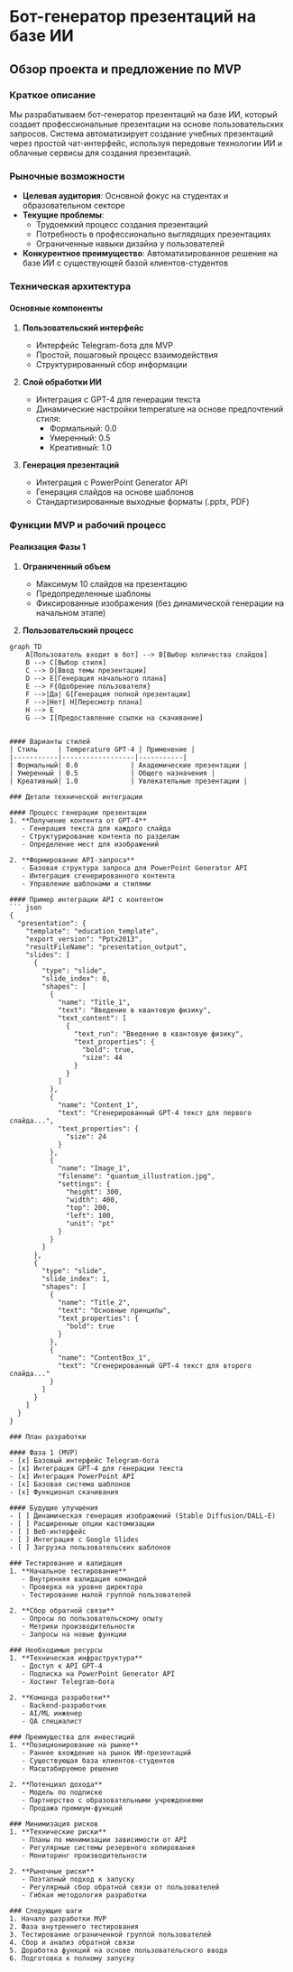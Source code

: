 # Бот-генератор презентаций на базе ИИ
## Обзор проекта и предложение по MVP

### Краткое описание
Мы разрабатываем бот-генератор презентаций на базе ИИ, который создает профессиональные презентации на основе пользовательских запросов. Система автоматизирует создание учебных презентаций через простой чат-интерфейс, используя передовые технологии ИИ и облачные сервисы для создания презентаций.

### Рыночные возможности
- **Целевая аудитория**: Основной фокус на студентах и образовательном секторе
- **Текущие проблемы**: 
  - Трудоемкий процесс создания презентаций
  - Потребность в профессионально выглядящих презентациях
  - Ограниченные навыки дизайна у пользователей
- **Конкурентное преимущество**: Автоматизированное решение на базе ИИ с существующей базой клиентов-студентов

### Техническая архитектура

#### Основные компоненты
1. **Пользовательский интерфейс**
   - Интерфейс Telegram-бота для MVP
   - Простой, пошаговый процесс взаимодействия
   - Структурированный сбор информации

2. **Слой обработки ИИ**
   - Интеграция с GPT-4 для генерации текста
   - Динамические настройки temperature на основе предпочтений стиля:
     - Формальный: 0.0
     - Умеренный: 0.5
     - Креативный: 1.0

3. **Генерация презентаций**
   - Интеграция с PowerPoint Generator API
   - Генерация слайдов на основе шаблонов
   - Стандартизированные выходные форматы (.pptx, PDF)

### Функции MVP и рабочий процесс

#### Реализация Фазы 1
1. **Ограниченный объем**
   - Максимум 10 слайдов на презентацию
   - Предопределенные шаблоны
   - Фиксированные изображения (без динамической генерации на начальном этапе)

2. **Пользовательский процесс**

``` mermaid
graph TD
    A[Пользователь входит в бот] --> B[Выбор количества слайдов]
    B --> C[Выбор стиля]
    C --> D[Ввод темы презентации]
    D --> E[Генерация начального плана]
    E --> F{Одобрение пользователя}
    F -->|Да| G[Генерация полной презентации]
    F -->|Нет| H[Пересмотр плана]
    H --> E
    G --> I[Предоставление ссылки на скачивание]


#### Варианты стилей
| Стиль     | Temperature GPT-4 | Применение |
|-----------|------------------|-----------|
| Формальный| 0.0             | Академические презентации |
| Умеренный | 0.5             | Общего назначения |
| Креативный| 1.0             | Увлекательные презентации |

### Детали технической интеграции

#### Процесс генерации презентации
1. **Получение контента от GPT-4**
   - Генерация текста для каждого слайда
   - Структурирование контента по разделам
   - Определение мест для изображений

2. **Формирование API-запроса**
   - Базовая структура запроса для PowerPoint Generator API
   - Интеграция сгенерированного контента
   - Управление шаблонами и стилями

#### Пример интеграции API с контентом
``` json
{
  "presentation": {
    "template": "education_template",
    "export_version": "Pptx2013",
    "resultFileName": "presentation_output",
    "slides": [
      {
        "type": "slide",
        "slide_index": 0,
        "shapes": [
          {
            "name": "Title_1",
            "text": "Введение в квантовую физику",
            "text_content": [
              {
                "text_run": "Введение в квантовую физику",
                "text_properties": {
                  "bold": true,
                  "size": 44
                }
              }
            ]
          },
          {
            "name": "Content_1",
            "text": "Сгенерированный GPT-4 текст для первого слайда...",
            "text_properties": {
              "size": 24
            }
          },
          {
            "name": "Image_1",
            "filename": "quantum_illustration.jpg",
            "settings": {
              "height": 300,
              "width": 400,
              "top": 200,
              "left": 100,
              "unit": "pt"
            }
          }
        ]
      },
      {
        "type": "slide",
        "slide_index": 1,
        "shapes": [
          {
            "name": "Title_2",
            "text": "Основные принципы",
            "text_properties": {
              "bold": true
            }
          },
          {
            "name": "ContentBox_1",
            "text": "Сгенерированный GPT-4 текст для второго слайда..."
          }
        ]
      }
    ]
  }
}

### План разработки

#### Фаза 1 (MVP)
- [x] Базовый интерфейс Telegram-бота
- [x] Интеграция GPT-4 для генерации текста
- [x] Интеграция PowerPoint API
- [x] Базовая система шаблонов
- [x] Функционал скачивания

#### Будущие улучшения
- [ ] Динамическая генерация изображений (Stable Diffusion/DALL-E)
- [ ] Расширенные опции кастомизации
- [ ] Веб-интерфейс
- [ ] Интеграция с Google Slides
- [ ] Загрузка пользовательских шаблонов

### Тестирование и валидация
1. **Начальное тестирование**
   - Внутренняя валидация командой
   - Проверка на уровне директора
   - Тестирование малой группой пользователей

2. **Сбор обратной связи**
   - Опросы по пользовательскому опыту
   - Метрики производительности
   - Запросы на новые функции

### Необходимые ресурсы
1. **Техническая инфраструктура**
   - Доступ к API GPT-4
   - Подписка на PowerPoint Generator API
   - Хостинг Telegram-бота

2. **Команда разработки**
   - Backend-разработчик
   - AI/ML инженер
   - QA специалист

### Преимущества для инвестиций
1. **Позиционирование на рынке**
   - Раннее вхождение на рынок ИИ-презентаций
   - Существующая база клиентов-студентов
   - Масштабируемое решение

2. **Потенциал дохода**
   - Модель по подписке
   - Партнерство с образовательными учреждениями
   - Продажа премиум-функций

### Минимизация рисков
1. **Технические риски**
   - Планы по минимизации зависимости от API
   - Регулярные системы резервного копирования
   - Мониторинг производительности

2. **Рыночные риски**
   - Поэтапный подход к запуску
   - Регулярный сбор обратной связи от пользователей
   - Гибкая методология разработки

### Следующие шаги
1. Начало разработки MVP
2. Фаза внутреннего тестирования
3. Тестирование ограниченной группой пользователей
4. Сбор и анализ обратной связи
5. Доработка функций на основе пользовательского ввода
6. Подготовка к полному запуску
